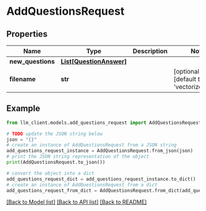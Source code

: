# AddQuestionsRequest


## Properties

Name | Type | Description | Notes
------------ | ------------- | ------------- | -------------
**new_questions** | [**List[QuestionAnswer]**](QuestionAnswer.md) |  |
**filename** | **str** |  | [optional] [default to 'vectorized_data']

## Example

```python
from llm_client.models.add_questions_request import AddQuestionsRequest

# TODO update the JSON string below
json = "{}"
# create an instance of AddQuestionsRequest from a JSON string
add_questions_request_instance = AddQuestionsRequest.from_json(json)
# print the JSON string representation of the object
print(AddQuestionsRequest.to_json())

# convert the object into a dict
add_questions_request_dict = add_questions_request_instance.to_dict()
# create an instance of AddQuestionsRequest from a dict
add_questions_request_from_dict = AddQuestionsRequest.from_dict(add_questions_request_dict)
```
[[Back to Model list]](../README.md#documentation-for-models) [[Back to API list]](../README.md#documentation-for-api-endpoints) [[Back to README]](../README.md)

